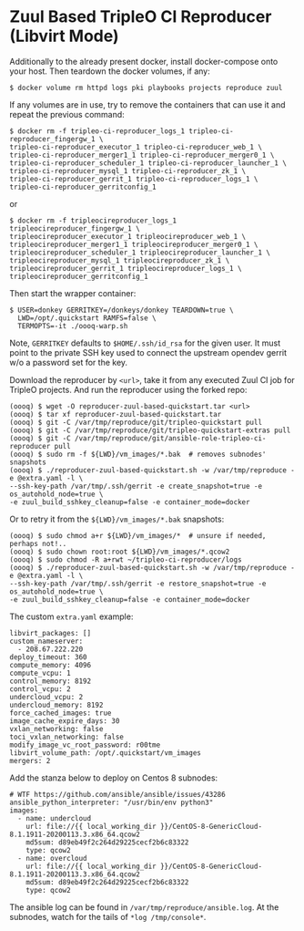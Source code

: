 # Zuul Based TripleO CI Reproducer (Libvirt Mode)

Additionally to the already present docker, install docker-compose onto your
host. Then teardown the docker volumes, if any:

```
$ docker volume rm httpd logs pki playbooks projects reproduce zuul
```

If any volumes are in use, try to remove the containers that can use it and
repeat the previous command:
```
$ docker rm -f tripleo-ci-reproducer_logs_1 tripleo-ci-reproducer_fingergw_1 \
tripleo-ci-reproducer_executor_1 tripleo-ci-reproducer_web_1 \
tripleo-ci-reproducer_merger1_1 tripleo-ci-reproducer_merger0_1 \
tripleo-ci-reproducer_scheduler_1 tripleo-ci-reproducer_launcher_1 \
tripleo-ci-reproducer_mysql_1 tripleo-ci-reproducer_zk_1 \
tripleo-ci-reproducer_gerrit_1 tripleo-ci-reproducer_logs_1 \
tripleo-ci-reproducer_gerritconfig_1
```
or
```
$ docker rm -f tripleocireproducer_logs_1 tripleocireproducer_fingergw_1 \
tripleocireproducer_executor_1 tripleocireproducer_web_1 \
tripleocireproducer_merger1_1 tripleocireproducer_merger0_1 \
tripleocireproducer_scheduler_1 tripleocireproducer_launcher_1 \
tripleocireproducer_mysql_1 tripleocireproducer_zk_1 \
tripleocireproducer_gerrit_1 tripleocireproducer_logs_1 \
tripleocireproducer_gerritconfig_1
```

Then start the wrapper container:
```
$ USER=donkey GERRITKEY=/donkeys/donkey TEARDOWN=true \
  LWD=/opt/.quickstart RAMFS=false \
  TERMOPTS=-it ./oooq-warp.sh
```
Note, `GERRITKEY` defaults to `$HOME/.ssh/id_rsa` for the given user. It must
point to the private SSH key used to connect the upstream opendev gerrit w/o
a password set for the key.

Download the reproducer by `<url>`, take it from any executed Zuul CI job for
TripleO projects. And run the reproducer using the forked repo:

```
(oooq) $ wget -O reproducer-zuul-based-quickstart.tar <url>
(oooq) $ tar xf reproducer-zuul-based-quickstart.tar
(oooq) $ git -C /var/tmp/reproduce/git/tripleo-quickstart pull
(oooq) $ git -C /var/tmp/reproduce/git/tripleo-quickstart-extras pull
(oooq) $ git -C /var/tmp/reproduce/git/ansible-role-tripleo-ci-reproducer pull
(oooq) $ sudo rm -f ${LWD}/vm_images/*.bak  # removes subnodes' snapshots
(oooq) $ ./reproducer-zuul-based-quickstart.sh -w /var/tmp/reproduce -e @extra.yaml -l \
--ssh-key-path /var/tmp/.ssh/gerrit -e create_snapshot=true -e os_autohold_node=true \
-e zuul_build_sshkey_cleanup=false -e container_mode=docker
```

Or to retry it from the `${LWD}/vm_images/*.bak` snapshots:
```
(oooq) $ sudo chmod a+r ${LWD}/vm_images/*  # unsure if needed, perhaps not!..
(oooq) $ sudo chown root:root ${LWD}/vm_images/*.qcow2
(oooq) $ sudo chmod -R a+rwt ~/tripleo-ci-reproducer/logs
(oooq) $ ./reproducer-zuul-based-quickstart.sh -w /var/tmp/reproduce -e @extra.yaml -l \
--ssh-key-path /var/tmp/.ssh/gerrit -e restore_snapshot=true -e os_autohold_node=true \
-e zuul_build_sshkey_cleanup=false -e container_mode=docker
```

The custom `extra.yaml` example:
```
libvirt_packages: []
custom_nameserver:
  - 208.67.222.220
deploy_timeout: 360
compute_memory: 4096
compute_vcpu: 1
control_memory: 8192
control_vcpu: 2
undercloud_vcpu: 2
undercloud_memory: 8192
force_cached_images: true
image_cache_expire_days: 30
vxlan_networking: false
toci_vxlan_networking: false
modify_image_vc_root_password: r00tme
libvirt_volume_path: /opt/.quickstart/vm_images
mergers: 2
```
Add the stanza below to deploy on Centos 8 subnodes:
```
# WTF https://github.com/ansible/ansible/issues/43286
ansible_python_interpreter: "/usr/bin/env python3"
images:
  - name: undercloud
    url: file://{{ local_working_dir }}/CentOS-8-GenericCloud-8.1.1911-20200113.3.x86_64.qcow2
    md5sum: d89eb49f2c264d29225cecf2b6c83322
    type: qcow2
  - name: overcloud
    url: file://{{ local_working_dir }}/CentOS-8-GenericCloud-8.1.1911-20200113.3.x86_64.qcow2
    md5sum: d89eb49f2c264d29225cecf2b6c83322
    type: qcow2
```

The ansible log can be found in `/var/tmp/reproduce/ansible.log`.
At the subnodes, watch for the tails of
`*log /tmp/console*`.

